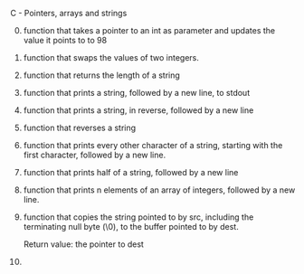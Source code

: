 C - Pointers, arrays and strings

0.	function that takes a pointer to an int as parameter and updates 	the value it points to to 98

1.	function that swaps the values of two integers.

2.	function that returns the length of a string

3.	function that prints a string, followed by a new line, to stdout

4.	function that prints a string, in reverse, followed by a new line

5.	function that reverses a string

6.	function that prints every other character of a string, starting 	with the first character, followed by a new line.

7.	function that prints half of a string, followed by a new line

8.	function that prints n elements of an array of integers, followed 	by a new line.

9.	function that copies the string pointed to by src, including the 	terminating null byte (\0), to the buffer pointed to by dest.

	Return value: the pointer to dest

10.	
